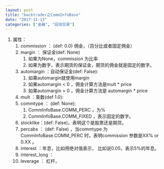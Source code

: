 ```yaml
---
layout: post
title: "backtrader之CommInfoBase"
date: "2017-11-13"
categories: ["金融", "回测交易"]
---
```


1. 属性：
    1. commission ： (def: 0.0) 佣金，（百分比或者固定佣金）
    2. margin ： 保证金(def: None)
        1. 如果为None，commission 为比率
        2. 如果为数字，表示期货的保证金，期货的佣金就是固定的数字。
    3. automargin ：自动保证金(def: False):
        1. 如果automargin就使用margin
        2. 如果automargin < 0 ，佣金计算方法是mult \* price
        3. 如果automargin > 0 ，佣金计算方法是 automargin \* price
    4. mult ：乘数(def 1.0):
    5. commtype ： (def: None):
        1. CommInfoBase.COMM\_PERC ，为%
        2. CommInfoBase.COMM\_FIXED ，表示固定的数字。
    6. stocklike：(def: False)，表明这个是股票还是期货。
    7. percabs ： (def: False) ，当commtype 为CommInfoBase.COMM\_PERC 时，表明commission 参数是XX% or 0.XX 。
    8. interest ：年息，比如用绝对值表示， 比如说0.05，表示5%的年息。
    9. interest\_long ：
    10. leverage ： 杠杆，
